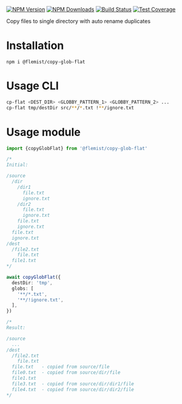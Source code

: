 [![NPM Version][npm-image]][npm-url]
[![NPM Downloads][downloads-image]][downloads-url]
[![Build Status][github-image]][github-url]
[![Test Coverage][coveralls-image]][coveralls-url]

Copy files to single directory with auto rename duplicates

# Installation
```
npm i @flemist/copy-glob-flat
```
# Usage CLI
```sh
cp-flat <DEST_DIR> <GLOBBY_PATTERN_1> <GLOBBY_PATTERN_2> ...
cp-flat tmp/destDir src/**/*.txt !**/ignore.txt
```
# Usage module
```ts
import {copyGlobFlat} from '@flemist/copy-glob-flat'

/*
Initial:

/source
  /dir
    /dir1
      file.txt
      ignore.txt
    /dir2
      file.txt
      ignore.txt
    file.txt
    ignore.txt
  file.txt
  ignore.txt
/dest
  /file2.txt
    file.txt
  file1.txt
*/

await copyGlobFlat({
  destDir: 'tmp',
  globs: [
    '**/*.txt',
    '**/!ignore.txt',
  ],
})

/*
Result:

/source
  ...
/dest
  /file2.txt
    file.txt
  file.txt   - copied from source/file
  file0.txt  - copied from source/dir/file
  file1.txt
  file3.txt  - copied from source/dir/dir1/file
  file4.txt  - copied from source/dir/dir2/file
*/
```

[npm-image]: https://img.shields.io/npm/v/@flemist/copy-glob-flat.svg
[npm-url]: https://npmjs.org/package/@flemist/copy-glob-flat
[downloads-image]: https://img.shields.io/npm/dm/@flemist/copy-glob-flat.svg
[downloads-url]: https://npmjs.org/package/@flemist/copy-glob-flat
[github-image]: https://github.com/NikolayMakhonin/copy-glob-flat/actions/workflows/test.yml/badge.svg
[github-url]: https://github.com/NikolayMakhonin/copy-glob-flat/actions
[coveralls-image]: https://coveralls.io/repos/github/NikolayMakhonin/copy-glob-flat/badge.svg
[coveralls-url]: https://coveralls.io/github/NikolayMakhonin/copy-glob-flat
